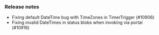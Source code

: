 ### Release notes

<!-- Please add your release notes in the following format:
- My change description (#PR)
-->
- Fixing default DateTime bug with TimeZones in TimerTrigger (#10906)
- Fixing invalid DateTimes in status blobs when invoking via portal (#10916)